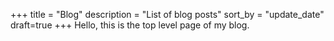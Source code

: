 +++
title = "Blog"
description = "List of blog posts"
sort_by = "update_date"
draft=true
+++
Hello, this is the top level page of my blog.